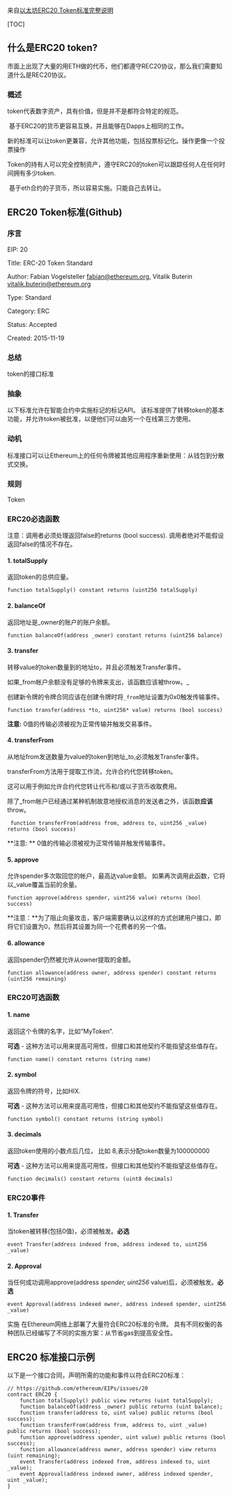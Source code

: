 来自[以太坊ERC20 Token标准完整说明](https://blog.csdn.net/sinat_34070003/article/details/79105284)

[TOC]

## 什么是ERC20 token?

市面上出现了大量的用ETH做的代币，他们都遵守REC20协议，那么我们需要知道什么是REC20协议。



### 概述

token代表数字资产，具有价值，但是并不是都符合特定的规范。

​	基于ERC20的货币更容易互换，并且能够在Dapps上相同的工作。

​	新的标准可以让token更兼容，允许其他功能，包括投票标记化。操作更像一个投票操作

​	Token的持有人可以完全控制资产，遵守ERC20的token可以跟踪任何人在任何时间拥有多少token.

​	基于eth合约的子货币，所以容易实施。只能自己去转让。





## ERC20 Token标准(Github)

### 序言

EIP: 20 

Title: ERC-20 Token Standard 

Author: Fabian Vogelsteller fabian@ethereum.org, Vitalik Buterin vitalik.buterin@ethereum.org 

Type: Standard 

Category: ERC 

Status: Accepted 

Created: 2015-11-19



### 总结

token的接口标准



### 抽象

以下标准允许在智能合约中实施标记的标记API。
该标准提供了转移token的基本功能，并允许token被批准，以便他们可以由另一个在线第三方使用。



### 动机

标准接口可以让Ethereum上的任何令牌被其他应用程序重新使用：从钱包到分散式交换。



### 规则

Token



### ERC20必选函数

注意：调用者必须处理返回false的returns (bool success).
调用者绝对不能假设返回false的情况不存在。

#### 1. totalSupply

返回token的总供应量。

```
function totalSupply() constant returns (uint256 totalSupply)
```



#### 2. balanceOf

返回地址是_owner的账户的账户余额。

```
function balanceOf(address _owner) constant returns (uint256 balance)
```



#### 3. transfer

转移value的token数量到的地址to，并且必须触发Transfer事件。 

如果_from帐户余额没有足够的令牌来支出，该函数应该被throw。_

创建新令牌的令牌合同应该在创建令牌时将`_from`地址设置为0x0触发传输事件。

```
function transfer(address *to, uint256* value) returns (bool success)
```

**注意:**  0值的传输必须被视为正常传输并触发交易事件。



#### 4. transferFrom

从地址from发送数量为value的token到地址_to,必须触发Transfer事件。

transferFrom方法用于提取工作流，允许合约代您转移token。

这可以用于例如允许合约代您转让代币和/或以子货币收取费用。

除了_from帐户已经通过某种机制故意地授权消息的发送者之外，该函数**应该**throw。

```
 function transferFrom(address from, address to, uint256 _value) returns (bool success)
```

**注意: ** 0值的传输必须被视为正常传输并触发传输事件。



#### 5. approve

允许spender多次取回您的帐户，最高达value金额。
如果再次调用此函数，它将以_value覆盖当前的余量。

```
function approve(address spender, uint256 value) returns (bool success)
```

**注意：**为了阻止向量攻击，客户端需要确认以这样的方式创建用户接口，即将它们设置为0，然后将其设置为同一个花费者的另一个值。



#### 6. allowance

返回spender仍然被允许从owner提取的金额。

```
function allowance(address owner, address spender) constant returns (uint256 remaining)
```



### ERC20可选函数

#### 1.  name

返回这个令牌的名字，比如”MyToken”.

**可选** - 这种方法可以用来提高可用性，但接口和其他契约不能指望这些值存在。

```
function name() constant returns (string name)
```



#### 2. symbol

返回令牌的符号，比如HIX.

**可选** - 这种方法可以用来提高可用性，但接口和其他契约不能指望这些值存在。

```
function symbol() constant returns (string symbol)
```



#### 3. decimals

返回token使用的小数点后几位， 比如 8,表示分配token数量为100000000

**可选** - 这种方法可以用来提高可用性，但接口和其他契约不能指望这些值存在。

```
function decimals() constant returns (uint8 decimals)
```



### ERC20事件

#### 1. Transfer

当token被转移(包括0值)，必须被触发。**必选**

```
event Transfer(address indexed from, address indexed to, uint256 _value)
```



#### 2. Approval

当任何成功调用approve(address *spender, uint256* value)后，必须被触发。**必选**

```
event Approval(address indexed owner, address indexed spender, uint256 _value)
```





实施
在Ethereum网络上部署了大量符合ERC20标准的令牌。
具有不同权衡的各种团队已经编写了不同的实施方案：从节省gas到提高安全性。



## ERC20 标准接口示例    

以下是一个接口合同，声明所需的功能和事件以符合ERC20标准：

```
// https://github.com/ethereum/EIPs/issues/20 
contract ERC20 { 
    function totalSupply() public view returns (uint totalSupply); 
    function balanceOf(address _owner) public returns (uint balance); 
    function transfer(address to, uint value) public returns (bool success); 
    function transferFrom(address from, address to, uint _value) public returns (bool success); 
    function approve(address spender, uint value) public returns (bool success); 
    function allowance(address owner, address spender) view returns (uint remaining); 
    event Transfer(address indexed from, address indexed to, uint _value); 
    event Approval(address indexed owner, address indexed spender, uint _value); 
}
```